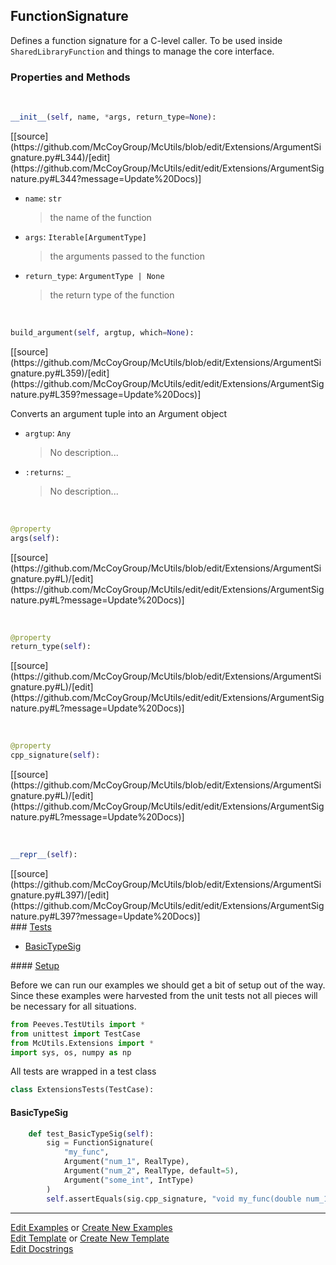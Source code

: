 ## <a id="McUtils.Extensions.ArgumentSignature.FunctionSignature">FunctionSignature</a>
Defines a function signature for a C-level caller.
To be used inside `SharedLibraryFunction` and things to manage the core interface.

### Properties and Methods
<a id="McUtils.Extensions.ArgumentSignature.FunctionSignature.__init__" class="docs-object-method">&nbsp;</a> 
```python
__init__(self, name, *args, return_type=None): 
```
<div class="docs-source-link" markdown="1">
[[source](https://github.com/McCoyGroup/McUtils/blob/edit/Extensions/ArgumentSignature.py#L344)/[edit](https://github.com/McCoyGroup/McUtils/edit/edit/Extensions/ArgumentSignature.py#L344?message=Update%20Docs)]
</div>


- `name`: `str`
    >the name of the function
- `args`: `Iterable[ArgumentType]`
    >the arguments passed to the function
- `return_type`: `ArgumentType | None`
    >the return type of the function

<a id="McUtils.Extensions.ArgumentSignature.FunctionSignature.build_argument" class="docs-object-method">&nbsp;</a> 
```python
build_argument(self, argtup, which=None): 
```
<div class="docs-source-link" markdown="1">
[[source](https://github.com/McCoyGroup/McUtils/blob/edit/Extensions/ArgumentSignature.py#L359)/[edit](https://github.com/McCoyGroup/McUtils/edit/edit/Extensions/ArgumentSignature.py#L359?message=Update%20Docs)]
</div>

Converts an argument tuple into an Argument object
- `argtup`: `Any`
    >No description...
- `:returns`: `_`
    >No description...

<a id="McUtils.Extensions.ArgumentSignature.FunctionSignature.args" class="docs-object-method">&nbsp;</a> 
```python
@property
args(self): 
```
<div class="docs-source-link" markdown="1">
[[source](https://github.com/McCoyGroup/McUtils/blob/edit/Extensions/ArgumentSignature.py#L)/[edit](https://github.com/McCoyGroup/McUtils/edit/edit/Extensions/ArgumentSignature.py#L?message=Update%20Docs)]
</div>

<a id="McUtils.Extensions.ArgumentSignature.FunctionSignature.return_type" class="docs-object-method">&nbsp;</a> 
```python
@property
return_type(self): 
```
<div class="docs-source-link" markdown="1">
[[source](https://github.com/McCoyGroup/McUtils/blob/edit/Extensions/ArgumentSignature.py#L)/[edit](https://github.com/McCoyGroup/McUtils/edit/edit/Extensions/ArgumentSignature.py#L?message=Update%20Docs)]
</div>

<a id="McUtils.Extensions.ArgumentSignature.FunctionSignature.cpp_signature" class="docs-object-method">&nbsp;</a> 
```python
@property
cpp_signature(self): 
```
<div class="docs-source-link" markdown="1">
[[source](https://github.com/McCoyGroup/McUtils/blob/edit/Extensions/ArgumentSignature.py#L)/[edit](https://github.com/McCoyGroup/McUtils/edit/edit/Extensions/ArgumentSignature.py#L?message=Update%20Docs)]
</div>

<a id="McUtils.Extensions.ArgumentSignature.FunctionSignature.__repr__" class="docs-object-method">&nbsp;</a> 
```python
__repr__(self): 
```
<div class="docs-source-link" markdown="1">
[[source](https://github.com/McCoyGroup/McUtils/blob/edit/Extensions/ArgumentSignature.py#L397)/[edit](https://github.com/McCoyGroup/McUtils/edit/edit/Extensions/ArgumentSignature.py#L397?message=Update%20Docs)]
</div>




<div class="collapsible-section">
 <div class="collapsible-section collapsible-section-header" markdown="1">
### <a class="collapse-link" data-toggle="collapse" href="#tests">Tests</a> <a class="float-right" data-toggle="collapse" href="#tests"><i class="fa fa-chevron-down"></i></a>
 </div>
<div class="collapsible-section collapsible-section-body collapse show" id="tests" markdown="1">

- [BasicTypeSig](#BasicTypeSig)

<div class="collapsible-section">
 <div class="collapsible-section collapsible-section-header" markdown="1">
#### <a class="collapse-link" data-toggle="collapse" href="#test-setup">Setup</a> <a class="float-right" data-toggle="collapse" href="#test-setup"><i class="fa fa-chevron-down"></i></a>
 </div>
 <div class="collapsible-section collapsible-section-body collapse" id="test-setup" markdown="1">

Before we can run our examples we should get a bit of setup out of the way.
Since these examples were harvested from the unit tests not all pieces
will be necessary for all situations.
```python
from Peeves.TestUtils import *
from unittest import TestCase
from McUtils.Extensions import *
import sys, os, numpy as np
```

All tests are wrapped in a test class
```python
class ExtensionsTests(TestCase):
```

 </div>
</div>

#### <a name="BasicTypeSig">BasicTypeSig</a>
```python
    def test_BasicTypeSig(self):
        sig = FunctionSignature(
            "my_func",
            Argument("num_1", RealType),
            Argument("num_2", RealType, default=5),
            Argument("some_int", IntType)
        )
        self.assertEquals(sig.cpp_signature, "void my_func(double num_1, double num_2, int some_int)")
```

 </div>
</div>

___

[Edit Examples](https://github.com/McCoyGroup/McUtils/edit/edit/ci/examples/McUtils/Extensions/ArgumentSignature/FunctionSignature.md) or 
[Create New Examples](https://github.com/McCoyGroup/McUtils/new/edit/?filename=ci/examples/McUtils/Extensions/ArgumentSignature/FunctionSignature.md) <br/>
[Edit Template](https://github.com/McCoyGroup/McUtils/edit/edit/ci/docs/McUtils/Extensions/ArgumentSignature/FunctionSignature.md) or 
[Create New Template](https://github.com/McCoyGroup/McUtils/new/edit/?filename=ci/docs/templates/McUtils/Extensions/ArgumentSignature/FunctionSignature.md) <br/>
[Edit Docstrings](https://github.com/McCoyGroup/McUtils/edit/edit/McUtils/Extensions/ArgumentSignature.py?message=Update%20Docs)